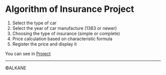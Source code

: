 # Algorithm of Insurance Project
<ol>
  <li>Select the type of car</li>
  <li>Select the year of car manufacture (1383 or newer)</li>
  <li>Choosing the type of insurance (simple or complete)</li>
  <li>Price calculation based on characteristic formula</li>
  <li>Register the price and display it</li>
</ol>

You can see in [Project](https://aalkanee.github.io/Insurance)


----
 <footer>&copy;ALKANE</footer>
